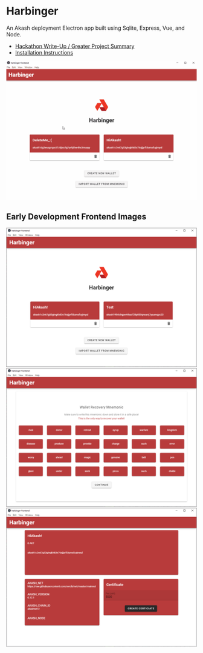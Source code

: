 # Harbinger
An Akash deployment Electron app built using Sqlite, Express, Vue, and Node.

* [Hackathon Write-Up / Greater Project Summary](./docs/hackathon.md)
* [Installation Instructions](./docs/installation.md)

![](docs/images/earlyFrontend.gif)

## Early Development Frontend Images

![](./docs/images/populatedFrontend.PNG)
![](./docs/images/mnemonic.PNG)
![](./docs/images/walletProfile.PNG)
